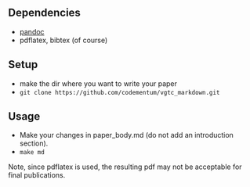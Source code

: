 Dependencies
----------------
- [pandoc](http://johnmacfarlane.net/pandoc/)
- pdflatex, bibtex (of course)

Setup
----------------
- make the dir where you want to write your paper
- ```git clone https://github.com/codementum/vgtc_markdown.git```

Usage
----------------
- Make your changes in paper\_body.md (do not add an introduction section).
- ```make md```

Note, since pdflatex is used, the resulting pdf may not be acceptable for final publications. 
